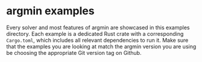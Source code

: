 # argmin examples

Every solver and most features of argmin are showcased in this examples directory.
Each example is a dedicated Rust crate with a corresponding `Cargo.toml`, which includes all relevant dependencies to run it.
Make sure that the examples you are looking at match the argmin version you are using be choosing the appropriate Git version tag on Github.
